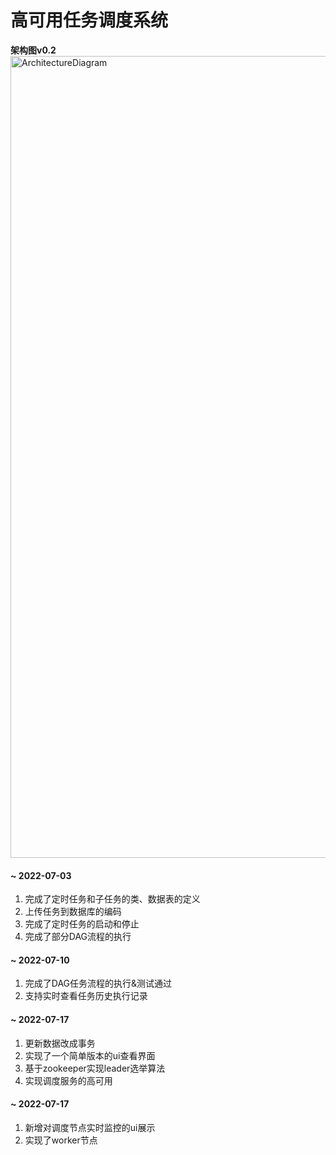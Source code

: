 # 高可用任务调度系统

**架构图v0.2**
<img width="1283" alt="ArchitectureDiagram" src="https://user-images.githubusercontent.com/19931702/180603146-dc0c6681-2bfc-41f4-b5a1-351502aa5d82.png">

#### ~ 2022-07-03

1. 完成了定时任务和子任务的类、数据表的定义
2. 上传任务到数据库的编码
3. 完成了定时任务的启动和停止
4. 完成了部分DAG流程的执行

#### ~ 2022-07-10


1. 完成了DAG任务流程的执行&测试通过
2. 支持实时查看任务历史执行记录


#### ~ 2022-07-17

1. 更新数据改成事务
2. 实现了一个简单版本的ui查看界面
3. 基于zookeeper实现leader选举算法
4. 实现调度服务的高可用

#### ~ 2022-07-17

1. 新增对调度节点实时监控的ui展示
2. 实现了worker节点


